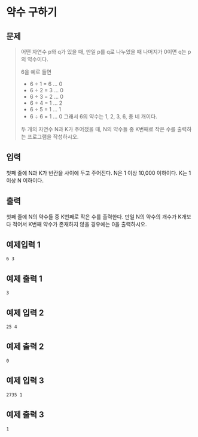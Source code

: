 # 약수 구하기
## 문제
> 어떤 자연수 p와 q가 있을 때, 만일 p를 q로 나누었을 때 나머지가 0이면 q는 p의 약수이다.
> 
> 6을 예로 들면
>
> - 6 ÷ 1 = 6 … 0
> - 6 ÷ 2 = 3 … 0
> - 6 ÷ 3 = 2 … 0
> - 6 ÷ 4 = 1 … 2
> - 6 ÷ 5 = 1 … 1
> - 6 ÷ 6 = 1 … 0
> 그래서 6의 약수는 1, 2, 3, 6, 총 네 개이다.
>
> 두 개의 자연수 N과 K가 주어졌을 때, N의 약수들 중 K번째로 작은 수를 출력하는 프로그램을 작성하시오.
## 입력
첫째 줄에 N과 K가 빈칸을 사이에 두고 주어진다. N은 1 이상 10,000 이하이다. K는 1 이상 N 이하이다.
## 출력
첫째 줄에 N의 약수들 중 K번째로 작은 수를 출력한다. 만일 N의 약수의 개수가 K개보다 적어서 K번째 약수가 존재하지 않을 경우에는 0을 출력하시오.


## 예제입력 1
```
6 3
```
## 예제 출력 1
```
3
```
## 예제 입력 2
```
25 4
```
## 예제 출력 2
```
0
```
## 예제 입력 3
```
2735 1
```
## 예제 출력 3
```
1
```